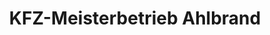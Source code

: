 ---
title: "KFZ-Meisterbetrieb Ahlbrand"
url: /stadtlohn/kfz-meisterbetrieb-ahlbrand/
shop: Autowerkstatt
---